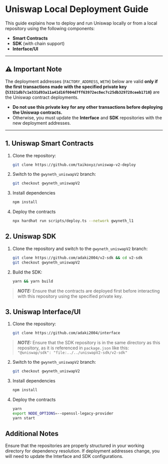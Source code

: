 # Uniswap Local Deployment Guide

This guide explains how to deploy and run Uniswap locally or from a local repository using the following components:

- **Smart Contracts**
- **SDK** (with chain support)
- **Interface/UI**

---

## ⚠️ Important Note

The deployment addresses (`FACTORY_ADDRESS`, `WETH`) below are valid **only if the first transactions made with the specified private key (`53321db7c1e331d93a11a41d16f004d7ff63972ec8ec7c25db329728ceeb1710`)** are the Uniswap contract deployments.  
- **Do not use this private key for any other transactions before deploying the Uniswap contracts.**  
- Otherwise, you must update the **Interface** and **SDK** repositories with the new deployment addresses.

---

## 1. Uniswap Smart Contracts

1. Clone the repository:  
   ```bash
   git clone https://github.com/taikoxyz/uniswap-v2-deploy
2. Switch to the `gwyneth_uniswapV2` branch:
   ```bash
   git checkout gwyneth_uniswapV2
3. Install dependencies
   ```bash
   npm install
4. Deploy the contracts
   ```bash
   npx hardhat run scripts/deploy.ts --network gwyneth_l1
## 2. Uniswap SDK

1. Clone the repository and switch to the `gwyneth_uniswapV2` branch:
   ```bash
   git clone https://github.com/adaki2004/v2-sdk && cd v2-sdk
   git checkout gwyneth_uniswapV2
2. Build the SDK:
   ```bash
   yarn && yarn build
> **_NOTE:_** Ensure that the contracts are deployed first before interacting with this repository using the specified private key.

## 3. Uniswap Interface/UI

1. Clone the repository:  
   ```bash
   git clone https://github.com/adaki2004/interface
> **_NOTE:_** Ensure that the SDK repository is in the same directory as this repository, as it is referenced in `package.json` like this:
`"@uniswap/sdk": "file:../../uniswapV2-sdk/v2-sdk"`
2. Switch to the `gwyneth_uniswapV2` branch:
   ```bash
   git checkout gwyneth_uniswapV2
3. Install dependencies
   ```bash
   npm install
4. Deploy the contracts
   ```bash
   yarn
   export NODE_OPTIONS=--openssl-legacy-provider
   yarn start
## Additional Notes
Ensure that the repositories are properly structured in your working directory for dependency resolution.
If deployment addresses change, you will need to update the Interface and SDK configurations.